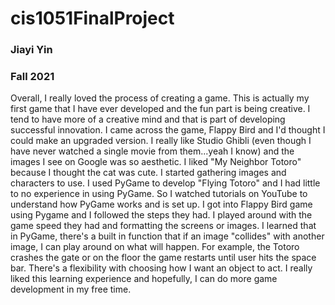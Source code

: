 # cis1051FinalProject
### Jiayi Yin
### Fall 2021

Overall, I really loved the process of creating a game. This is actually my first game that I have ever developed and the fun part is being creative. I tend to have more of a
creative mind and that is part of developing successful innovation. I came across the game, Flappy Bird and I'd thought I could make an upgraded version. I really like Studio 
Ghibli (even though I have never watched a single movie from them...yeah I know) and the images I see on Google was so aesthetic. I liked "My Neighbor Totoro" because I thought 
the cat was cute. I started gathering images and characters to use. I used PyGame to develop "Flying Totoro" and I had little to no experience in using PyGame. So I watched tutorials on YouTube to understand how PyGame works and is set up. I got into Flappy Bird game using Pygame and I followed the steps they had. I played around with the game speed they had and formatting the screens or images. I learned that in PyGame, there's a built in function that if an image "collides" with another image, I can play around on what will happen. For example, the Totoro crashes the gate or on the floor the game restarts until user hits the space bar. There's a flexibility with choosing how I want an object to act. I really liked this learning experience and hopefully, I can do more game development in my free time.
